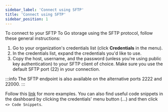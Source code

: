 ```yaml
---
sidebar_label: 'Connect using SFTP'
title: 'Connect using SFTP'
sidebar_position: 1
---
```

To connect to your SFTP To Go storage using the SFTP protocol, follow these general instructions:

1. Go to your organization's credentials list (click **Credentials** in the menu).
2. In the credentials list, expand the credentials you'd like to use.
3. Copy the host, username, and the password (unless you're using public key authentication) to your SFTP client of choice. Make sure you use the default SFTP port (22) in your connection.

:::info The SFTP endpoint is also available on the alternative ports 2222 and 22000. :::

Follow this [link](https://sftptogo.com/blog/guides/) for more examples. You can also find useful code snippets in the dashboard by clicking the credentials' menu button (...) and then click `<> Code Snippets`.
